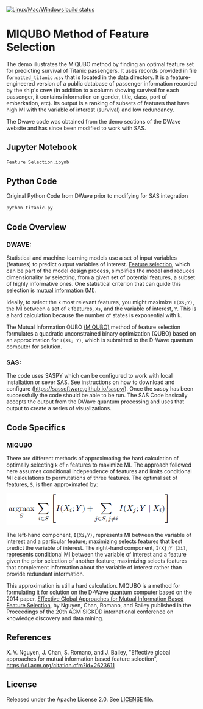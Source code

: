 [![Linux/Mac/Windows build status](
  https://circleci.com/gh/dwave-examples/mutual-information-feature-selection.svg?style=svg)](
  https://circleci.com/gh/dwave-examples/mutual-information-feature-selection)

# MIQUBO Method of Feature Selection

The demo illustrates the MIQUBO method by finding an optimal feature set for
predicting survival of Titanic passengers. It uses records provided in file
`formatted_titanic.csv` that is located in the data directory. It is a
feature-engineered version of a public database of passenger information
recorded by the ship's crew (in addition to a column showing survival for each
passenger, it contains information on gender, title, class, port of embarkation,
etc). Its output is a ranking of subsets of features that have high MI with the
variable of interest (survival) and low redundancy.

The Dwave code was obtained from the demo sections of the DWave website and has
since been modified to work with SAS.

## Jupyter Notebook

```bash
Feature Selection.ipynb
```
## Python Code
Original Python Code from DWave prior to modifying for SAS integration
```bash
python titanic.py
```
## Code Overview

### DWAVE:
Statistical and machine-learning models use a set of input variables (features)
to predict output variables of interest. [Feature selection][1], which can be part
of the model design process, simplifies the model and reduces dimensionality by
selecting, from a given set of potential features, a subset of highly
informative ones. One statistical criterion that can guide this selection is
[mutual information][2] (MI).

Ideally, to select the `k` most relevant features, you might maximize `I(Xs;Y)`,
the MI between a set of `k` features, `Xs`, and the variable of interest, `Y`.
This is a hard calculation because the number of states is exponential with `k`.

The Mutual Information QUBO [(MIQUBO)](#MIQUBO) method of feature selection
formulates a quadratic unconstrained binary optimization (QUBO) based on an
approximation for `I(Xs; Y)`, which is submitted to the D-Wave quantum computer
for solution.

[1]: https://en.wikipedia.org/wiki/Feature_selection
[2]: https://en.wikipedia.org/wiki/Mutual_information

### SAS:
The code uses SASPY which can be configured to work with local installation or
sever SAS. See instructions on how to download and configure
(https://sassoftware.github.io/saspy/). Once the saspy has been successfully
the code should be able to be run. The SAS Code basically accepts the output
from the DWave quantum processing and uses that output to create a series
of visualizations.

## Code Specifics

### MIQUBO

There are different methods of approximating the hard calculation of optimally
selecting `k` of `n` features to maximize MI. The approach followed here
assumes conditional independence of features and limits conditional MI
calculations to permutations of three features. The optimal set of features,
`S`, is then approximated by:

<!---
LaTeX equation:
\underset{S}{\operatorname{argmax}} \; \sum_{i \in S} \left[ I(X_i; Y) + \sum_{j \in S, \, j \ne i} I(X_j; Y \mid X_i) \right]
--->

![K of N Approximation](readme_imgs/n_k_approx.png)

The left-hand component, `I(Xi;Y)`, represents MI between the variable of
interest and a particular feature; maximizing selects features that best predict
the variable of interest. The right-hand component, `I(Xj;Y |Xi)`, represents
conditional MI between the variable of interest and a feature given the prior
selection of another feature; maximizing selects features that complement
information about the variable of interest rather than provide redundant
information.

This approximation is still a hard calculation. MIQUBO is a method for
formulating it for solution on the D-Wave quantum computer based on the 2014
paper, [Effective Global Approaches for Mutual Information Based Feature
Selection](https://dl.acm.org/citation.cfm?id=2623611), by Nguyen, Chan, Romano,
and Bailey published in the Proceedings of the 20th ACM SIGKDD international
conference on knowledge discovery and data mining.

## References

X. V. Nguyen, J. Chan, S. Romano, and J. Bailey, "Effective global approaches
for mutual information based feature selection",
https://dl.acm.org/citation.cfm?id=2623611

## License

Released under the Apache License 2.0. See [LICENSE](LICENSE) file.
